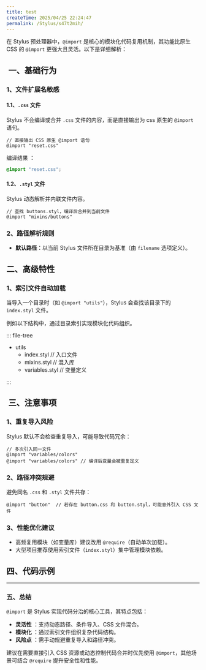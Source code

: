 ```yaml
---
title: test
createTime: 2025/04/25 22:24:47
permalink: /Stylus/s47t2mih/
---
```


在 Stylus 预处理器中，`@import` 是核心的模块化代码复用机制，其功能比原生 CSS 的 `@import` 更强大且灵活。以下是详细解析：

## ‌ 一、基础行为

### 1、文件扩展名敏感 ‌

#### 1.1、`.css` 文件 ‌

Stylus 不会编译或合并 `.css` 文件的内容，而是直接输出为 css 原生的 `@import` 语句。

```styl
// 直接输出 CSS 原生 @import 语句
@import "reset.css"
```

编译结果 ‌：

```css
@import "reset.css";
```

#### 1.2、`.styl` 文件 ‌

Stylus 动态解析并内联文件内容。

```styl
// 查找 buttons.styl，编译后合并到当前文件
@import "mixins/buttons"
```

### 2、路径解析规则 ‌

- **默认路径**‌：以当前 Stylus 文件所在目录为基准（由 `filename` 选项定义）。


## 二、高级特性

### 1、索引文件自动加载

当导入一个目录时（如 `@import "utils"`），Stylus 会查找该目录下的 `index.styl` 文件。

例如以下结构中，通过目录索引实现模块化代码组织。

::: file-tree

- utils
  - index.styl // 入口文件
  - mixins.styl // 混入库
  - variables.styl // 变量定义

:::




## ‌ 三、注意事项

### 1、重复导入风险

Stylus 默认不会检查重复导入，可能导致代码冗余：

```styl
// 多次引入同一文件
@import "variables/colors"
@import "variables/colors" // 编译后变量会被重复定义
```

### 2、路径冲突规避

避免同名 `.css` 和 `.styl` 文件共存：

```styl
@import "button"  // 若存在 button.css 和 button.styl，可能意外引入 CSS 文件
```

### 3、性能优化建议

- 高频复用模块（如变量库）建议改用 `@require`（自动单次加载）。
- 大型项目推荐使用索引文件（`index.styl`）集中管理模块依赖。

## 四、代码示例 ‌


---

### ‌**五、总结** ‌

`@import` 是 Stylus 实现代码分治的核心工具，其特点包括：

- ‌**灵活性** ‌：支持动态路径、条件导入、CSS 文件混合。
- ‌**模块化** ‌：通过索引文件组织复杂代码结构。
- ‌**风险点** ‌：需手动规避重复导入和路径冲突。

建议在需要直接引入 CSS 资源或动态控制代码合并时优先使用 `@import`，其他场景可结合 `@require` 提升安全性和性能。
